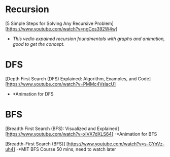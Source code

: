 # Recursion

[5 Simple Steps for Solving Any Recursive Problem][https://www.youtube.com/watch?v=ngCos392W4w]
- *This vedio expained recursion foundmentals with graphs and animation, good to get the concept.*

# DFS
[Depth First Search (DFS) Explained: Algorithm, Examples, and Code] [https://www.youtube.com/watch?v=PMMc4VsIacU]
- *Animation for DFS 

# BFS
[Breadth First Search (BFS): Visualized and Explained] [https://www.youtube.com/watch?v=xlVX7dXLS64]
-*Animation for BFS

[Breadth-First Search (BFS)] [https://www.youtube.com/watch?v=s-CYnVz-uh4]
-*MIT BFS Course 50 mins, need to watch later
